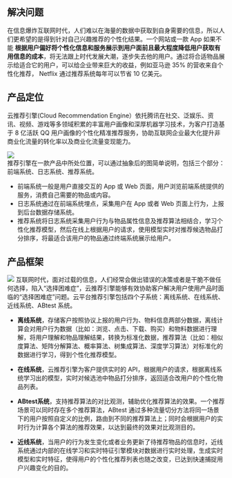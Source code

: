 ## 解决问题
在信息爆炸互联网时代，人们难以在海量的数据中获取到自身需要的信息，所以人们更希望的是得到针对自己兴趣推荐的个性化结果。一个网站或一款 App 如果不能 **根据用户偏好将个性化信息和服务展示到用户面前且最大程度降低用户获取有用信息的成本**，将无法跟上时代发展大潮，逐步失去他的用户。通过将合适物品展示给适合它的用户，可以给企业带来巨大的收益，例如亚马逊 35% 的营收来自个性化推荐， Netflix 通过推荐系统每年可以节省 10 亿美元。

## 产品定位
云推荐引擎(Cloud Recommendation Engine）依托腾讯在社交、泛娱乐、资讯、视频、游戏等多领域积累的丰富用户画像和深厚机器学习技术，为客户打造基于 8 亿活跃 QQ 用户画像的个性化精准推荐服务，协助互联网企业最大化提升非商业化流量的转化率以及商业化流量变现能力。  

![](https://mc.qcloudimg.com/static/img/37980857551ea34c0ec865826f3d1322/2017-09-28_100104.png)  
推荐引擎在一款产品中所处位置，可以通过抽象后的图简单说明，包括三个部分：前端系统、日志系统、推荐系统。

- 前端系统一般是用户直接交互的 App 或 Web 页面，用户浏览前端系统提供的服务，消费自己需要的物品或内容。
- 日志系统通过在前端系统埋点，采集用户在 App 或者 Web 页面上行为，上报到后台数据存储系统。
- 推荐系统将日志系统采集用户行为与物品属性信息及推荐算法相结合，学习个性化推荐模型，然后在线上根据用户的请求，使用模型实时对推荐候选物品打分排序，将最适合该用户的物品通过终端系统展示给用户。  

## 产品框架
![](https://mc.qcloudimg.com/static/img/76521221bedd60481bb5256965a3857d/2017-10-18_104507.png)
互联网时代，面对过载的信息，人们经常会做出错误的决策或者是干脆不做任何选择，陷入“选择困难症”，云推荐引擎能够有效协助客户解决用户使用产品时面临的“选择困难症”问题。云平台推荐引擎包括四个子系统：离线系统、在线系统、近线系统、ABtest 系统。

- **离线系统**，存储客户按照协议上报的用户行为、物料信息两部分数据，离线计算会对用户行为数据（比如：浏览、点击、下载、购买）和物料数据进行理解，将用户理解和物品理解结果，转换为标准化数据，推荐算法（比如：相似度算法、矩阵分解算法、概率算法、树集成算法、深度学习算法）对标准化的数据进行学习，得到个性化推荐模型。

- **在线系统**，云推荐引擎为客户提供实时的 API，根据用户的请求，根据离线系统学习出的模型，实时对候选池中物品打分排序，返回适合改用户的个性化物品列表。

- **ABtest系统**，支持推荐算法的对比观测，辅助优化推荐算法的效果。一个推荐场景可以同时存在多个推荐算法，ABtest 通过多种流量切分方法将同一场景下的用户按照自定义的比例，路由到不同的推荐算法上；同时会根据用户的实时行为计算各个算法的推荐效果，以达到最终的效果对比观测目的。

- **近线系统**，当用户的行为发生变化或者业务更新了待推荐物品的信息时，近线系统通过内部的在线学习和实时特征引擎模块对数据进行实时处理，生成实时模型和实时特征，使得用户的个性化推荐列表也随之改变，已达到快速捕捉用户兴趣变化的目的。
